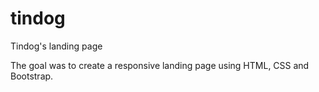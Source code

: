 # tindog
Tindog's landing page 

The goal was to create a responsive landing page using HTML, CSS and Bootstrap.
